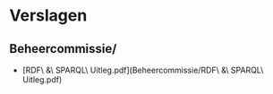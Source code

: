 # Verslagen

## Beheercommissie/
- [RDF\ &\ SPARQL\ Uitleg.pdf](Beheercommissie/RDF\ &\ SPARQL\ Uitleg.pdf)

